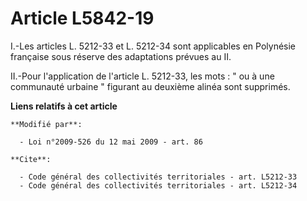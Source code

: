 # Article L5842-19

I.-Les articles L. 5212-33 et L. 5212-34 sont applicables en Polynésie française sous réserve des adaptations prévues au II. 

II.-Pour l'application de l'article L. 5212-33, les mots : " ou à une communauté urbaine " figurant au deuxième alinéa sont
supprimés.

**Liens relatifs à cet article**

	**Modifié par**:

	  - Loi n°2009-526 du 12 mai 2009 - art. 86

	**Cite**:

	  - Code général des collectivités territoriales - art. L5212-33
	  - Code général des collectivités territoriales - art. L5212-34
